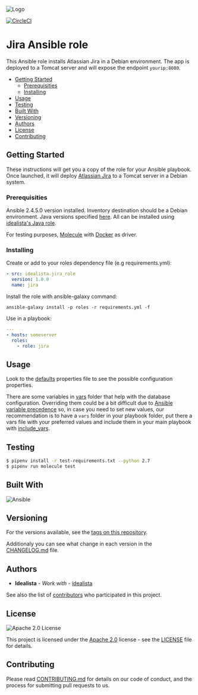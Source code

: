![Logo](https://raw.githubusercontent.com/idealista/jira_role/master/logo.gif)

[![CircleCI](https://circleci.com/gh/idealista/jira_role.svg?style=svg)](https://circleci.com/gh/idealista/jira_role)

# Jira Ansible role

This Ansible role installs Atlassian Jira in a Debian environment. The app is deployed to a Tomcat server and will expose the endpoint `yourip:8080`.

- [Getting Started](#getting-started)
	- [Prerequisities](#prerequisities)
	- [Installing](#installing)
- [Usage](#usage)
- [Testing](#testing)
- [Built With](#built-with)
- [Versioning](#versioning)
- [Authors](#authors)
- [License](#license)
- [Contributing](#contributing)

## Getting Started

These instructions will get you a copy of the role for your Ansible playbook. Once launched, it will deploy [Atlassian Jira](https://www.atlassian.com/software/jira/) to a Tomcat server in a Debian system.

### Prerequisities

Ansible 2.4.5.0 version installed.
Inventory destination should be a Debian environment.
Java versions specified [here](https://confluence.atlassian.com/adminjiraserver/supported-platforms-938846830.html). All can be installed using [idealista's Java role](https://github.com/idealista/java_role).

For testing purposes, [Molecule](https://molecule.readthedocs.io/) with [Docker](https://www.docker.com/) as driver.

### Installing

Create or add to your roles dependency file (e.g requirements.yml):

``` yml
- src: idealista.jira_role
  version: 1.0.0
  name: jira
```

Install the role with ansible-galaxy command:

```
ansible-galaxy install -p roles -r requirements.yml -f
```

Use in a playbook:

``` yml
---
- hosts: someserver
  roles:
    - role: jira
```

## Usage

Look to the [defaults](defaults/main.yml) properties file to see the possible configuration properties.

There are some variables in [vars](vars) folder that help with the database configuration. Overriding them could be a bit difficult due to [Ansible variable precedence](https://docs.ansible.com/ansible/latest/user_guide/playbooks_variables.html#variable-precedence-where-should-i-put-a-variable) so, in case you need to set new values, our recommendation is to have a `vars` folder in your playbook folder, put there a vars file with your preferred values and include them in your main playbook with [include_vars](https://docs.ansible.com/ansible/latest/modules/include_vars_module.html).

## Testing

```sh
$ pipenv install -r test-requirements.txt --python 2.7
$ pipenv run molecule test
```

## Built With

![Ansible](https://img.shields.io/badge/ansible-2.3.1.0-green.svg)

## Versioning

For the versions available, see the [tags on this repository](https://github.com/idealista/jira_role/tags).

Additionaly you can see what change in each version in the [CHANGELOG.md](CHANGELOG.md) file.

## Authors

* **Idealista** - *Work with* - [idealista](https://github.com/idealista)

See also the list of [contributors](https://github.com/idealista/jira_role/contributors) who participated in this project.

## License

![Apache 2.0 License](https://img.shields.io/hexpm/l/plug.svg)

This project is licensed under the [Apache 2.0](https://www.apache.org/licenses/LICENSE-2.0) license - see the [LICENSE](LICENSE) file for details.

## Contributing

Please read [CONTRIBUTING.md](.github/CONTRIBUTING.md) for details on our code of conduct, and the process for submitting pull requests to us.
